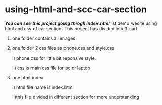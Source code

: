 # using-html-and-scc-car-section

___You can see this project going throgh index.html___
1st demo wesite using html and css of car sectiont
This project has divided into 3 part

1) one folder contains all images

2) one folder 2 css files as phone.css and style.css 

    i) phone.css for little bit reponsive style. 

    ii) css is main css file for pc or laptop 

3) one html index

    i) html file name is index.html 
  
    ii)this file divided in different section for more understanding
